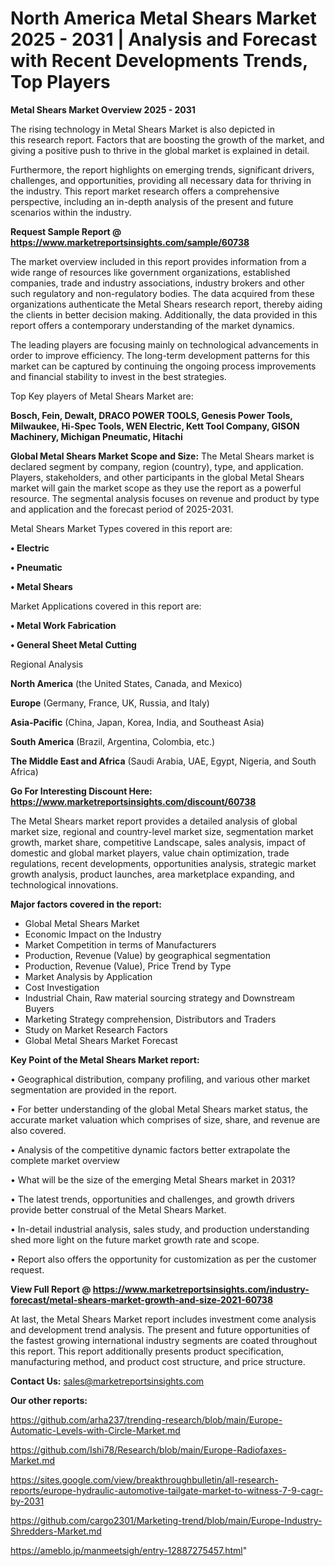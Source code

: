 # North America Metal Shears Market 2025 - 2031 | Analysis and Forecast with Recent Developments Trends, Top Players

<Strong> Metal Shears Market Overview 2025 - 2031</strong>

The rising technology in Metal Shears Market is also depicted in this research report. Factors that are boosting the growth of the market, and giving a positive push to thrive in the global market is explained in detail.

Furthermore, the report highlights on emerging trends, significant drivers, challenges, and opportunities, providing all necessary data for thriving in the industry. This report market research offers a comprehensive perspective, including an in-depth analysis of the present and future scenarios within the industry.

<strong>Request Sample Report @ <a href=https://www.marketreportsinsights.com/sample/60738>https://www.marketreportsinsights.com/sample/60738</a></strong>

The market overview included in this report provides information from a wide range of resources like government organizations, established companies, trade and industry associations, industry brokers and other such regulatory and non-regulatory bodies. The data acquired from these organizations authenticate the Metal Shears research report, thereby aiding the clients in better decision making. Additionally, the data provided in this report offers a contemporary understanding of the market dynamics.

The leading players are focusing mainly on technological advancements in order to improve efficiency. The long-term development patterns for this market can be captured by continuing the ongoing process improvements and financial stability to invest in the best strategies.

Top Key players of Metal Shears Market are:

<strong>Bosch, Fein, Dewalt, DRACO POWER TOOLS, Genesis Power Tools, Milwaukee, Hi-Spec Tools, WEN Electric, Kett Tool Company, GISON Machinery, Michigan Pneumatic, Hitachi</strong>

<strong><b>Global Metal Shears Market Scope and Size:</b></strong>
The Metal Shears market is declared segment by company, region (country), type, and application. Players, stakeholders, and other participants in the global Metal Shears market will gain the market scope as they use the report as a powerful resource. The segmental analysis focuses on revenue and product by type and application and the forecast period of 2025-2031.

Metal Shears Market Types covered in this report are:

<strong>• Electric

• Pneumatic

• Metal Shears</strong>

Market Applications covered in this report are:

<strong>• Metal Work Fabrication

• General Sheet Metal Cutting</strong> 

Regional Analysis

<strong>North America</strong> (the United States, Canada, and Mexico)

<strong>Europe</strong> (Germany, France, UK, Russia, and Italy)

<strong>Asia-Pacific</strong> (China, Japan, Korea, India, and Southeast Asia)

<strong>South America</strong> (Brazil, Argentina, Colombia, etc.)

<strong>The Middle East and Africa</strong> (Saudi Arabia, UAE, Egypt, Nigeria, and South Africa)

<strong>Go For Interesting Discount Here: <a href=https://www.marketreportsinsights.com/discount/60738>https://www.marketreportsinsights.com/discount/60738</a></strong>

The Metal Shears market report provides a detailed analysis of global market size, regional and country-level market size, segmentation market growth, market share, competitive Landscape, sales analysis, impact of domestic and global market players, value chain optimization, trade regulations, recent developments, opportunities analysis, strategic market growth analysis, product launches, area marketplace expanding, and technological innovations.

<strong><b>Major factors covered in the report:</b></strong>
<ul>
  <li>Global Metal Shears Market </li>
  <li>Economic Impact on the Industry</li>
  <li>Market Competition in terms of Manufacturers</li>
  <li>Production, Revenue (Value) by geographical segmentation</li>
  <li>Production, Revenue (Value), Price Trend by Type</li>
  <li>Market Analysis by Application</li>
  <li>Cost Investigation</li>
  <li>Industrial Chain, Raw material sourcing strategy and Downstream Buyers</li>
  <li>Marketing Strategy comprehension, Distributors and Traders</li>
  <li>Study on Market Research Factors</li>
  <li>Global Metal Shears Market Forecast</li>
</ul>

<strong><b>Key Point of the Metal Shears Market report:</b></strong>

• Geographical distribution, company profiling, and various other market segmentation are provided in the report.

• For better understanding of the global Metal Shears market status, the accurate market valuation which comprises of size, share, and revenue are also covered.

• Analysis of the competitive dynamic factors better extrapolate the complete market overview

• What will be the size of the emerging Metal Shears market in 2031?

• The latest trends, opportunities and challenges, and growth drivers provide better construal of the Metal Shears Market.

• In-detail industrial analysis, sales study, and production understanding shed more light on the future market growth rate and scope.

• Report also offers the opportunity for customization as per the customer request.

<strong><b>View Full Report @ <a href=https://www.marketreportsinsights.com/industry-forecast/metal-shears-market-growth-and-size-2021-60738>https://www.marketreportsinsights.com/industry-forecast/metal-shears-market-growth-and-size-2021-60738</a></b></strong>


At last, the Metal Shears Market report includes investment come analysis and development trend analysis. The present and future opportunities of the fastest growing international industry segments are coated throughout this report. This report additionally presents product specification, manufacturing method, and product cost structure, and price structure.

<strong>Contact Us:</strong>
sales@marketreportsinsights.com

<strong>Our other reports:</strong>

<a href=https://github.com/arha237/trending-research/blob/main/Europe-Automatic-Levels-with-Circle-Market.md>https://github.com/arha237/trending-research/blob/main/Europe-Automatic-Levels-with-Circle-Market.md</a>

<a href=https://github.com/Ishi78/Research/blob/main/Europe-Radiofaxes-Market.md>https://github.com/Ishi78/Research/blob/main/Europe-Radiofaxes-Market.md</a>

<a href=https://sites.google.com/view/breakthroughbulletin/all-research-reports/europe-hydraulic-automotive-tailgate-market-to-witness-7-9-cagr-by-2031>https://sites.google.com/view/breakthroughbulletin/all-research-reports/europe-hydraulic-automotive-tailgate-market-to-witness-7-9-cagr-by-2031</a>

<a href=https://github.com/cargo2301/Marketing-trend/blob/main/Europe-Industry-Shredders-Market.md>https://github.com/cargo2301/Marketing-trend/blob/main/Europe-Industry-Shredders-Market.md</a>

<a href=https://ameblo.jp/manmeetsigh/entry-12887275457.html>https://ameblo.jp/manmeetsigh/entry-12887275457.html</a>"
